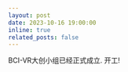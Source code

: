```yaml
---
layout: post
date: 2023-10-16 19:00:00
inline: true
related_posts: false
---
```

BCI-VR大创小组已经正式成立. 开工!